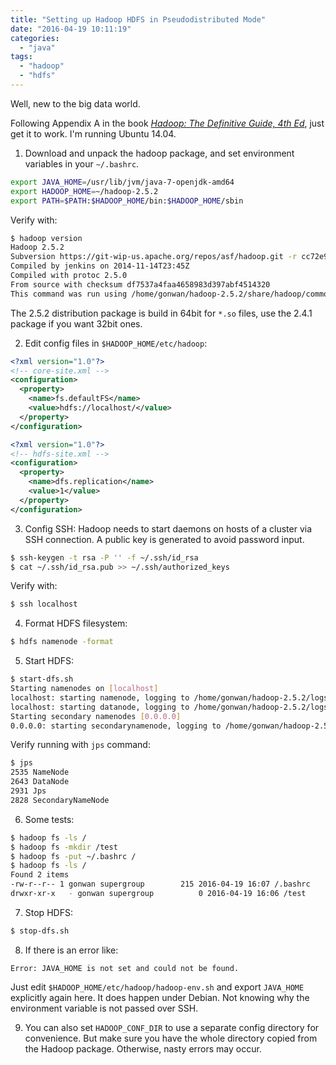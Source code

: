 ```yaml
---
title: "Setting up Hadoop HDFS in Pseudodistributed Mode"
date: "2016-04-19 10:11:19"
categories: 
  - "java"
tags: 
  - "hadoop"
  - "hdfs"
---
```


Well, new to the big data world.

Following Appendix A in the book *[Hadoop: The Definitive Guide, 4th Ed](http://www.amazon.com/Hadoop-Definitive-Guide-Tom-White/dp/1491901632/)*, just get it to work. I'm running Ubuntu 14.04.

1. Download and unpack the hadoop package, and set environment variables in your `~/.bashrc`.

```bash
export JAVA_HOME=/usr/lib/jvm/java-7-openjdk-amd64
export HADOOP_HOME=~/hadoop-2.5.2
export PATH=$PATH:$HADOOP_HOME/bin:$HADOOP_HOME/sbin
```

Verify with:

```bash
$ hadoop version
Hadoop 2.5.2
Subversion https://git-wip-us.apache.org/repos/asf/hadoop.git -r cc72e9b000545b86b75a61f4835eb86d57bfafc0
Compiled by jenkins on 2014-11-14T23:45Z
Compiled with protoc 2.5.0
From source with checksum df7537a4faa4658983d397abf4514320
This command was run using /home/gonwan/hadoop-2.5.2/share/hadoop/common/hadoop-common-2.5.2.jar
```

The 2.5.2 distribution package is build in 64bit for `*.so` files, use the 2.4.1 package if you want 32bit ones.

2. Edit config files in `$HADOOP_HOME/etc/hadoop`:

```xml
<?xml version="1.0"?>
<!-- core-site.xml -->
<configuration>
  <property>
    <name>fs.defaultFS</name>
    <value>hdfs://localhost/</value>
  </property>
</configuration>
```

```xml
<?xml version="1.0"?>
<!-- hdfs-site.xml -->
<configuration>
  <property>
    <name>dfs.replication</name>
    <value>1</value>
  </property>
</configuration>
```

3. Config SSH: Hadoop needs to start daemons on hosts of a cluster via SSH connection. A public key is generated to avoid password input.

```bash
$ ssh-keygen -t rsa -P '' -f ~/.ssh/id_rsa
$ cat ~/.ssh/id_rsa.pub >> ~/.ssh/authorized_keys
```

Verify with:

```bash
$ ssh localhost
```

4. Format HDFS filesystem:

```bash
$ hdfs namenode -format
```

5. Start HDFS:

```bash
$ start-dfs.sh
Starting namenodes on [localhost]
localhost: starting namenode, logging to /home/gonwan/hadoop-2.5.2/logs/hadoop-gonwan-namenode-gonwan-mate17.out
localhost: starting datanode, logging to /home/gonwan/hadoop-2.5.2/logs/hadoop-gonwan-datanode-gonwan-mate17.out
Starting secondary namenodes [0.0.0.0]
0.0.0.0: starting secondarynamenode, logging to /home/gonwan/hadoop-2.5.2/logs/hadoop-gonwan-secondarynamenode-gonwan-mate17.out
```

Verify running with `jps` command:

```bash
$ jps
2535 NameNode
2643 DataNode
2931 Jps
2828 SecondaryNameNode
```

6. Some tests:

```bash
$ hadoop fs -ls /
$ hadoop fs -mkdir /test
$ hadoop fs -put ~/.bashrc /
$ hadoop fs -ls /
Found 2 items
-rw-r--r-- 1 gonwan supergroup        215 2016-04-19 16:07 /.bashrc
drwxr-xr-x   - gonwan supergroup          0 2016-04-19 16:06 /test
```

7. Stop HDFS:

```bash
$ stop-dfs.sh
```

8. If there is an error like:

```
Error: JAVA_HOME is not set and could not be found.
```

Just edit `$HADOOP_HOME/etc/hadoop/hadoop-env.sh` and export `JAVA_HOME` explicitly again here. It does happen under Debian. Not knowing why the environment variable is not passed over SSH.

9. You can also set `HADOOP_CONF_DIR` to use a separate config directory for convenience. But make sure you have the whole directory copied from the Hadoop package. Otherwise, nasty errors may occur.
